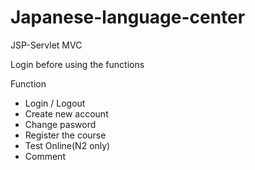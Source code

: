# Japanese-language-center
JSP-Servlet MVC


Login before using the functions

Function
  - Login / Logout
  - Create new account
  - Change pasword
  - Register the course
  - Test Online(N2 only)
  - Comment

